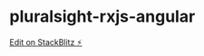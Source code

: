 # pluralsight-rxjs-angular

[Edit on StackBlitz ⚡️](https://stackblitz.com/edit/pluralsight-rxjs-angular)